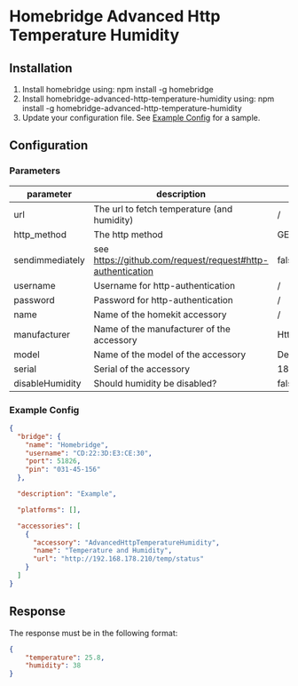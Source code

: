 # Homebridge Advanced Http Temperature Humidity

## Installation

1. Install homebridge using: npm install -g homebridge
2. Install homebridge-advanced-http-temperature-humidity using: npm install -g homebridge-advanced-http-temperature-humidity
3. Update your configuration file. See [Example Config](#example-config) for a sample.

## Configuration

### Parameters
| parameter       | description                                                | default                 | required |
|-----------------|------------------------------------------------------------|-------------------------|----------|
| url             | The url to fetch temperature (and humidity)                | /                       | true     |
| http_method     | The http method                                            | GET                     | false    |
| sendimmediately | see https://github.com/request/request#http-authentication | false                   | false    |
| username        | Username for http-authentication                           | /                       | false    |
| password        | Password for http-authentication                           | /                       | false    |
| name            | Name of the homekit accessory                              | /                       | true     |
| manufacturer    | Name of the manufacturer of the accessory                  | HttpTemperatureHumidity | false    |
| model           | Name of the model of the accessory                         | Default                 | false    |
| serial          | Serial of the accessory                                    | 18981898                | false    |
| disableHumidity | Should humidity be disabled?                               | false                   | false    |

### Example Config

```json
{
  "bridge": {
    "name": "Homebridge",
    "username": "CD:22:3D:E3:CE:30",
    "port": 51826,
    "pin": "031-45-156"
  },

  "description": "Example",

  "platforms": [],

  "accessories": [
    {
      "accessory": "AdvancedHttpTemperatureHumidity",
      "name": "Temperature and Humidity",
      "url": "http://192.168.178.210/temp/status"
    }
  ]
}
```
## Response
The response must be in the following format:
```json
{
    "temperature": 25.8,
    "humidity": 38
}
```
